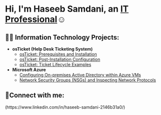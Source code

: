 <h1>Hi, I'm Haseeb Samdani, an <a href="https://linkedin.com/in/Josh">IT Professional</a>☺</h1>

<h2>👨‍💻 Information Technology Projects:</h2>

- <b>osTicket (Help Desk Ticketing System)</b>
  - [osTicket: Prerequisites and Installation](https://github.com/HaseebSamdani/osticket-prereqs)
  - [osTicket: Post-Installation Configuration](https://github.com/HaseebSamdani/post-install-config)
  - [osTicket: Ticket Lifecycle Examples](https://github.com/HaseebSamdani/ticket-lifecycle)
- <b>Microsoft Azure</b>
  - [Configuring On-premises Active Directory within Azure VMs](https://github.com/HaseebSamdani/configure-ad)
  - [Network Security Groups (NSGs) and Inspecting Network Protocols](https://github.com/HaseebSamdani/azure-network-protocols)

<h2>🤳Connect with me:</h2>
(https://www.linkedin.com/in/haseeb-samdani-2146b31a0/)

